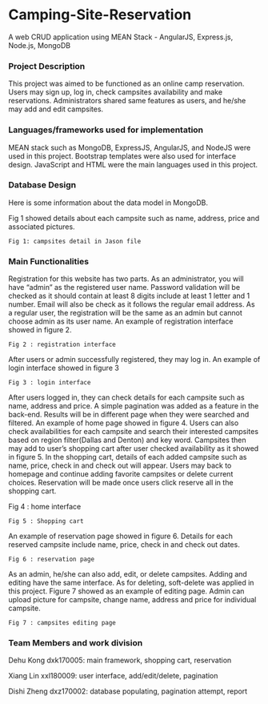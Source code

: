 # Camping-Site-Reservation
A web CRUD application using MEAN Stack - AngularJS, Express.js, Node.js, MongoDB 


### Project Description

This project was aimed to be functioned as an online camp reservation. Users may sign up,
log in, check campsites availability and make reservations. Administrators shared same
features as users, and he/she may add and edit campsites.

### Languages/frameworks used for implementation

MEAN stack such as MongoDB, ExpressJS, AngularJS, and NodeJS were used in this project.
Bootstrap templates were also used for interface design. JavaScript and HTML were the main
languages used in this project.

### Database Design

Here is some information about the data model in MongoDB.

Fig 1 showed details about each campsite such as name, address, price and associated
pictures.

```
Fig 1: campsites detail in Jason file
```
### Main Functionalities

Registration for this website has two parts. As an administrator, you will have “admin” as the
registered user name. Password validation will be checked as it should contain at least 8
digits include at least 1 letter and 1 number. Email will also be check as it follows the regular
email address. As a regular user, the registration will be the same as an admin but cannot
choose admin as its user name. An example of registration interface showed in figure 2.


```
Fig 2 : registration interface
```
After users or admin successfully registered, they may log in. An example of login interface
showed in figure 3

```
Fig 3 : login interface
```
After users logged in, they can check details for each campsite such as name, address and
price. A simple pagination was added as a feature in the back-end. Results will be in different
page when they were searched and filtered. An example of home page showed in figure 4.
Users can also check availabilities for each campsite and search their interested campsites
based on region filter(Dallas and Denton) and key word. Campsites then may add to user’s
shopping cart after user checked availability as it showed in figure 5. In the shopping cart,
details of each added campsite such as name, price, check in and check out will appear. Users
may back to homepage and continue adding favorite campsites or delete current choices.
Reservation will be made once users click reserve all in the shopping cart.


Fig 4 : home interface

```
Fig 5 : Shopping cart
```

An example of reservation page showed in figure 6. Details for each reserved campsite
include name, price, check in and check out dates.

```
Fig 6 : reservation page
```
As an admin, he/she can also add, edit, or delete campsites. Adding and editing have the same
interface. As for deleting, soft-delete was applied in this project. Figure 7 showed as an
example of editing page. Admin can upload picture for campsite, change name, address and
price for individual campsite.

```
Fig 7 : campsites editing page
```

### Team Members and work division

Dehu Kong dxk170005: main framework, shopping cart, reservation

Xiang Lin xxl180009: user interface, add/edit/delete, pagination

Dishi Zheng dxz170002: database populating, pagination attempt, report
